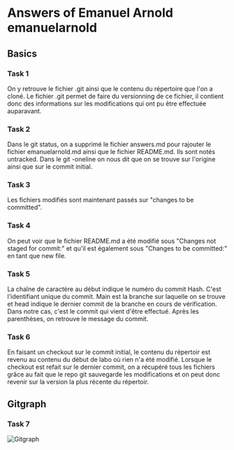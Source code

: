 # Answers of Emanuel Arnold emanuelarnold

## Basics
### Task 1
On y retrouve le fichier .git ainsi que le contenu du répertoire que l'on a cloné. 
Le fichier .git permet de faire du versionning de ce fichier, il contient donc des informations
sur les modifications qui ont pu être effectuée auparavant.
### Task 2
Dans le git status, on a supprimé le fichier answers.md pour rajouter le fichier emanuelarnold.md ainsi que 
le fichier README.md. Ils sont notés untracked.
Dans le git -oneline on nous dit que on se trouve sur l'origine ainsi que sur le commit initial.
### Task 3
Les fichiers modifiés sont maintenant passés sur "changes to be committed". 
### Task 4
On peut voir que le fichier README.md a été modifié sous "Changes not staged for commit:" et 
qu'il est également sous "Changes to be committed:" en tant que new file.

### Task 5
La chaîne de caractère au début indique le numéro du commit Hash. C'est l'identifiant unique du commit.
Main est la branche sur laquelle on se trouve et head indique le dernier commit de la branche en cours de vérification. 
Dans notre cas, c'est le commit qui vient d'être effectué.
Après les parenthèses, on retrouve le message du commit.
### Task 6
En faisant un checkout sur le commit initial, le contenu du répertoir est revenu au contenu du début de labo où rien n'a été modifié.
Lorsque le checkout est refait sur le dernier commit, on a récupéré tous les fichiers grâce au fait que le repo git sauvegarde les modifications
et on peut donc revenir sur la version la plus récente du répertoir.
## Gitgraph

### Task 7

![Gitgraph](img/gitgraph.svg)